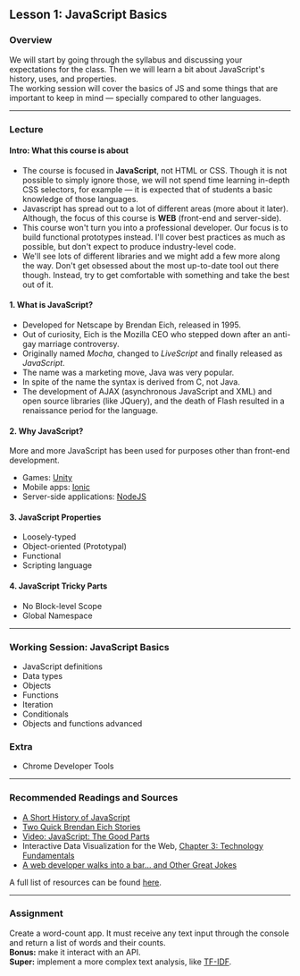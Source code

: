 ## Lesson 1: JavaScript Basics

### Overview

We will start by going through the syllabus and discussing your expectations for the class. Then we will learn a bit about JavaScript's history, uses, and properties.  
The working session will cover the basics of JS and some things that are important to keep in mind — specially compared to other languages.

---

### Lecture

#### Intro: What this course is about

* The course is focused in **JavaScript**, not HTML or CSS. Though it is not possible to simply ignore those, we will not spend time learning in-depth CSS selectors, for example — it is expected that of students a basic knowledge of those languages.
* Javascript has spread out to a lot of different areas (more about it later). Although, the focus of this course is **WEB** (front-end and server-side).
* This course won't turn you into a professional developer. Our focus is to build functional prototypes instead. I'll cover best practices as much as possible, but don't expect to produce industry-level code.
* We'll see lots of different libraries and we might add a few more along the way. Don't get obsessed about the most up-to-date tool out there though. Instead, try to get comfortable with something and take the best out of it.

#### 1. What is JavaScript?

* Developed for Netscape by Brendan Eich, released in 1995.
* Out of curiosity, Eich is the Mozilla CEO who stepped down after an anti-gay marriage controversy.
* Originally named *Mocha*, changed to *LiveScript* and finally released as *JavaScript*.
* The name was a marketing move, Java was very popular.
* In spite of the name the syntax is derived from C, not Java.
* The development of AJAX (asynchronous JavaScript and XML) and open source libraries (like JQuery), and the death of Flash resulted in a renaissance period for the language.

#### 2. Why JavaScript? 
More and more JavaScript has been used for purposes other than front-end development.

* Games: [Unity](https://unity3d.com/)
* Mobile apps: [Ionic](http://ionicframework.com/)
* Server-side applications: [NodeJS](https://nodejs.org/)

#### 3. JavaScript Properties
	
* Loosely-typed
* Object-oriented (Prototypal)
* Functional
* Scripting language

#### 4. JavaScript Tricky Parts

* No Block-level Scope
* Global Namespace

---

### Working Session: JavaScript Basics

* JavaScript definitions
* Data types
* Objects
* Functions
* Iteration
* Conditionals
* Objects and functions advanced

### Extra

* Chrome Developer Tools

---

### Recommended Readings and Sources

* [A Short History of JavaScript](https://www.w3.org/community/webed/wiki/A_Short_History_of_JavaScript)
* [Two Quick Brendan Eich Stories](http://pmarcasays.golaun.ch/2014/04/04/two-quick-brendan-eich-stories/)
* [Video: JavaScript: The Good Parts](https://www.youtube.com/watch?v=hQVTIJBZook)
* Interactive Data Visualization for the Web, [Chapter 3: Technology Fundamentals](http://chimera.labs.oreilly.com/books/1230000000345/ch03.html)
* [A web developer walks into a bar… and Other Great Jokes](https://medium.com/@jerstew/web-development-jokes-d97bc7c8891b)

A full list of resources can be found [here](https://docs.google.com/spreadsheets/d/1Of_llTTAOZ_o8CGmiXSZnMmZBthQvxQiC34YWId9IJs/edit?usp=sharing).

---

### Assignment

Create a word-count app. It must receive any text input through the console and return a list of words and their counts.  
**Bonus:** make it interact with an API.  
**Super:** implement a more complex text analysis, like [TF-IDF](http://shiffman.net/teaching/a2z/analysis/#tfidf).
